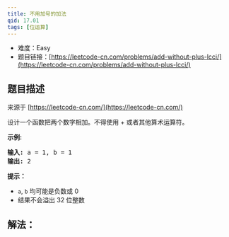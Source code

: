 ```yaml
---
title: 不用加号的加法
qid: 17.01
tags: [位运算]
---
```



- 难度：Easy
- 题目链接：[https://leetcode-cn.com/problems/add-without-plus-lcci/](https://leetcode-cn.com/problems/add-without-plus-lcci/)


## 题目描述

来源于 [https://leetcode-cn.com/](https://leetcode-cn.com/)

<p>设计一个函数把两个数字相加。不得使用 + 或者其他算术运算符。</p>

<p><strong>示例:</strong></p>

<pre><strong>输入:</strong> a = 1, b = 1
<strong>输出:</strong> 2</pre>



<p><strong>提示：</strong></p>

<ul>
	<li><code>a</code>,&nbsp;<code>b</code>&nbsp;均可能是负数或 0</li>
	<li>结果不会溢出 32 位整数</li>
</ul>


## 解法：